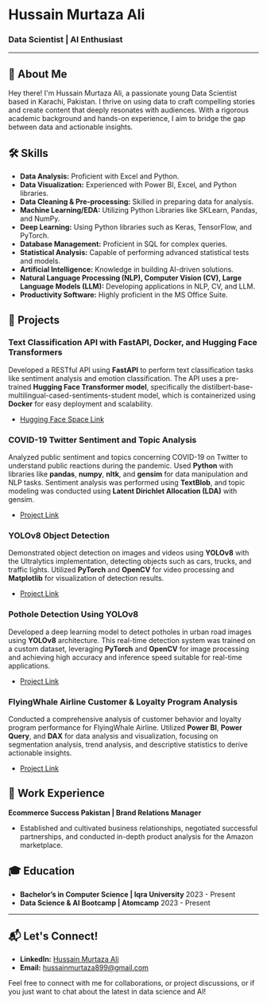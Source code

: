 # Hussain Murtaza Ali
### Data Scientist | AI Enthusiast

---

## 👋 About Me
Hey there! I'm Hussain Murtaza Ali, a passionate young Data Scientist based in Karachi, Pakistan. I thrive on using data to craft compelling stories and create content that deeply resonates with audiences. With a rigorous academic background and hands-on experience, I aim to bridge the gap between data and actionable insights.

## 🛠 Skills
- **Data Analysis:** Proficient with Excel and Python.
- **Data Visualization:** Experienced with Power BI, Excel, and Python libraries.
- **Data Cleaning & Pre-processing:** Skilled in preparing data for analysis.
- **Machine Learning/EDA:** Utilizing Python Libraries like SKLearn, Pandas, and NumPy.
- **Deep Learning:** Using Python libraries such as Keras, TensorFlow, and PyTorch.
- **Database Management:** Proficient in SQL for complex queries.
- **Statistical Analysis:** Capable of performing advanced statistical tests and models.
- **Artificial Intelligence:** Knowledge in building AI-driven solutions.
- **Natural Language Processing (NLP), Computer Vision (CV), Large Language Models (LLM):** Developing applications in NLP, CV, and LLM.
- **Productivity Software:** Highly proficient in the MS Office Suite.

## 🌟 Projects

### Text Classification API with FastAPI, Docker, and Hugging Face Transformers
Developed a RESTful API using **FastAPI** to perform text classification tasks like sentiment analysis and emotion classification. The API uses a pre-trained **Hugging Face Transformer model**, specifically the distilbert-base-multilingual-cased-sentiments-student model, which is containerized using **Docker** for easy deployment and scalability.
- [Hugging Face Space Link](https://github.com/HussainM899/text-classification-FastAPI-Docker-HF)

### COVID-19 Twitter Sentiment and Topic Analysis
Analyzed public sentiment and topics concerning COVID-19 on Twitter to understand public reactions during the pandemic. Used **Python** with libraries like **pandas**, **numpy**, **nltk**, and **gensim** for data manipulation and NLP tasks. Sentiment analysis was performed using **TextBlob**, and topic modeling was conducted using **Latent Dirichlet Allocation (LDA)** with gensim.
- [Project Link](https://github.com/HussainM899/Covid-Sentiment-Analysis-NLP)

### YOLOv8 Object Detection
Demonstrated object detection on images and videos using **YOLOv8** with the Ultralytics implementation, detecting objects such as cars, trucks, and traffic lights. Utilized **PyTorch** and **OpenCV** for video processing and **Matplotlib** for visualization of detection results.
- [Project Link](https://github.com/HussainM899/Object-Detection-using-YOLOV8)

### Pothole Detection Using YOLOv8
Developed a deep learning model to detect potholes in urban road images using **YOLOv8** architecture. This real-time detection system was trained on a custom dataset, leveraging **PyTorch** and **OpenCV** for image processing and achieving high accuracy and inference speed suitable for real-time applications.
- [Project Link](https://github.com/HussainM899/Pothole-Detection-using-YOLOV8)

### FlyingWhale Airline Customer & Loyalty Program Analysis
Conducted a comprehensive analysis of customer behavior and loyalty program performance for FlyingWhale Airline. Utilized **Power BI**, **Power Query**, and **DAX** for data analysis and visualization, focusing on segmentation analysis, trend analysis, and descriptive statistics to derive actionable insights.
- [Project Link](https://github.com/HussainM899/FlyingWhale-Airline-Analysis)

## 👔 Work Experience
**Ecommerce Success Pakistan | Brand Relations Manager**
- Established and cultivated business relationships, negotiated successful partnerships, and conducted in-depth product analysis for the Amazon marketplace.

## 🎓 Education
- **Bachelor’s in Computer Science | Iqra University**
  2023 - Present
- **Data Science & AI Bootcamp | Atomcamp**
  2023 - Present

---

## 📬 Let's Connect!
- **LinkedIn:** [Hussain Murtaza Ali](https://www.linkedin.com/in/hussainmurtazaali)
- **Email:** [hussainmurtaza899@gmail.com](mailto:hussainmurtaza899@gmail.com)

Feel free to connect with me for collaborations, or project discussions, or if you just want to chat about the latest in data science and AI!

